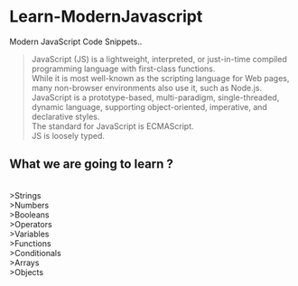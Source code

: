 # Learn-ModernJavascript
Modern JavaScript Code Snippets..
<br />

>  JavaScript (JS) is a lightweight, interpreted, or just-in-time compiled programming language with first-class functions.<br />
>  While it is most well-known as the scripting language for Web pages, many non-browser environments also use it, such as Node.js.<br />
>  JavaScript is a prototype-based, multi-paradigm, single-threaded, dynamic language, supporting object-oriented, imperative, and declarative styles.<br/>
>  The standard for JavaScript is ECMAScript.<br />
>  JS is loosely typed.<br />

## What we are going to learn ?
</br>
>Strings</br>
>Numbers</br>
>Booleans</br>
>Operators</br>
>Variables </br>
>Functions </br>
>Conditionals </br>
>Arrays </br>
>Objects</br>


